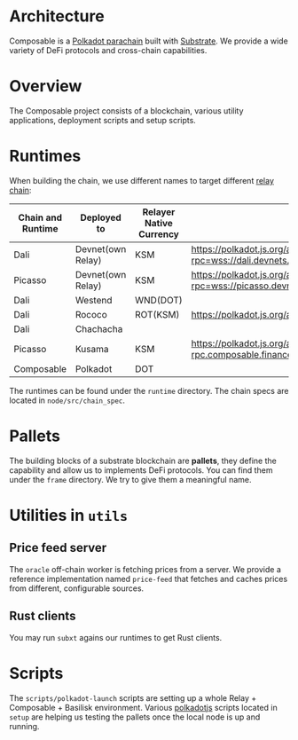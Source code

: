 # Architecture

Composable is a [Polkadot parachain](https://wiki.polkadot.network/docs/learn-parachains) built with [Substrate](https://substrate.dev/). We provide a wide variety of DeFi protocols and cross-chain capabilities.

# Overview

The Composable project consists of a blockchain, various utility applications, deployment scripts and setup scripts.

# Runtimes

When building the chain, we use different names to target different [relay chain](https://wiki.polkadot.network/docs/learn-architecture):

| Chain and Runtime | Deployed to       | Relayer Native Currency | Link                                                                                                      | Docs                                          |
| ----------------- | ----------------- | ----------------------- | --------------------------------------------------------------------------------------------------------- | --------------------------------------------- |
| Dali              | Devnet(own Relay) | KSM                     | https://polkadot.js.org/apps/?rpc=wss://dali.devnets.composablefinance.ninja/parachain/alice#/explorer    | https://dali.devnets.composablefinance.ninja/ |
| Picasso           | Devnet(own Relay) | KSM                     | https://polkadot.js.org/apps/?rpc=wss://picasso.devnets.composablefinance.ninja/parachain/alice#/explorer |
| Dali              | Westend           | WND(DOT)                     |
| Dali              | Rococo            |  ROT(KSM)                       | https://polkadot.js.org/apps/?rpc=wss://rpc.composablefinance.ninja                                       |
| Dali              | Chachacha         |                         |
| Picasso           | Kusama            | KSM                     | https://polkadot.js.org/apps/?rpc=wss%3A%2F%2Fpicasso-rpc.composable.finance#/explorer                    |
| Composable        | Polkadot          | DOT                     |

The runtimes can be found under the `runtime` directory.
The chain specs are located in `node/src/chain_spec`.

# Pallets

The building blocks of a substrate blockchain are **pallets**, they define the capability and allow us to implements DeFi protocols.
You can find them under the `frame` directory. We try to give them a meaningful name.

# Utilities in `utils`

## Price feed server

The `oracle` off-chain worker is fetching prices from a server. We provide a reference implementation named `price-feed` that fetches and caches prices from different, configurable sources.

## Rust clients

You may run `subxt` agains our runtimes to get Rust clients.

# Scripts

The `scripts/polkadot-launch` scripts are setting up a whole Relay + Composable + Basilisk environment.
Various [polkadotjs](https://polkadot.js.org/docs/) scripts located in `setup` are helping us testing the pallets once the local node is up and running.
